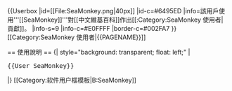 {{Userbox
  |id=[[File:SeaMonkey.png|40px]]
  |id-c=#6495ED
  |info=該用戶使用'''[[SeaMonkey]]'''對[[中文維基百科]]作出[[:Category:SeaMonkey 使用者|貢獻]]。
  |info-s=9
  |info-c=#E0FFFF
  |border-c=#002FA7
}}
<includeonly>[[Category:SeaMonkey 使用者|{{PAGENAME}}]]</includeonly>
<noinclude>
<div style="clear: both; float: left;"></div>
== 使用說明 ==
{| style="background: transparent; float: left;"
|<pre>{{User SeaMonkey}}</pre>
|}
[[Category:软件用户框模板|B:SeaMonkey]]

</noinclude>